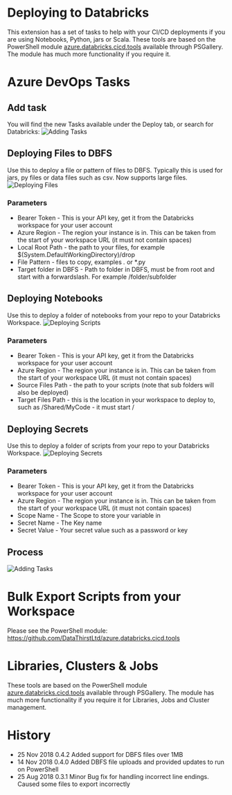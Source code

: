 
# Deploying to Databricks

This extension has a set of tasks to help with your CI/CD deployments if you are using Notebooks, Python, jars or Scala. These tools are based on the PowerShell module [azure.databricks.cicd.tools](https://github.com/DataThirstLtd/azure.databricks.cicd.tools) available through PSGallery. The module has much more functionality if you require it.

# Azure DevOps Tasks

## Add task
You will find the new Tasks available under the Deploy tab, or search for Databricks:
![Adding Tasks](overviewimages/addingTasks.png)

## Deploying Files to DBFS
Use this to deploy a file or pattern of files to DBFS. Typically this is used for jars, py files or data files such as csv. Now supports large files.
![Deploying Files](overviewimages/deployDBFS.png)

### Parameters
- Bearer Token - This is your API key, get it from the Databricks workspace for your user account
- Azure Region - The region your instance is in. This can be taken from the start of your workspace URL (it must not contain spaces)
- Local Root Path - the path to your files, for example $(System.DefaultWorkingDirectory)/drop
- File Pattern - files to copy, examples *.* or *.py
- Target folder in DBFS - Path to folder in DBFS, must be from root and start with a forwardslash. For example /folder/subfolder

## Deploying Notebooks
Use this to deploy a folder of notebooks from your repo to your Databricks Workspace. 
![Deploying Scripts](overviewimages/deployScripts.png)

### Parameters
- Bearer Token - This is your API key, get it from the Databricks workspace for your user account
- Azure Region - The region your instance is in. This can be taken from the start of your workspace URL (it must not contain spaces)
- Source Files Path - the path to your scripts (note that sub folders will also be deployed)
- Target Files Path - this is the location in your workspace to deploy to, such as /Shared/MyCode - it must start /

## Deploying Secrets
Use this to deploy a folder of scripts from your repo to your Databricks Workspace. 
![Deploying Secrets](overviewimages/addingSecret.png)

### Parameters
- Bearer Token - This is your API key, get it from the Databricks workspace for your user account
- Azure Region - The region your instance is in. This can be taken from the start of your workspace URL (it must not contain spaces)
- Scope Name - The Scope to store your variable in
- Secret Name - The Key name
- Secret Value - Your secret value such as a password or key

## Process
![Adding Tasks](overviewimages/process.png)

# Bulk Export Scripts from your Workspace
Please see the PowerShell module: https://github.com/DataThirstLtd/azure.databricks.cicd.tools

# Libraries, Clusters & Jobs
These tools are based on the PowerShell module [azure.databricks.cicd.tools](https://github.com/DataThirstLtd/azure.databricks.cicd.tools) available through PSGallery. The module has much more functionality if you require it for Libraries, Jobs and Cluster management.

# History
- 25 Nov 2018 0.4.2   Added support for DBFS files over 1MB
- 14 Nov 2018 0.4.0   Added DBFS file uploads and provided updates to run on PowerShell
- 25 Aug 2018 0.3.1   Minor Bug fix for handling incorrect line endings. Caused some files to export incorrectly